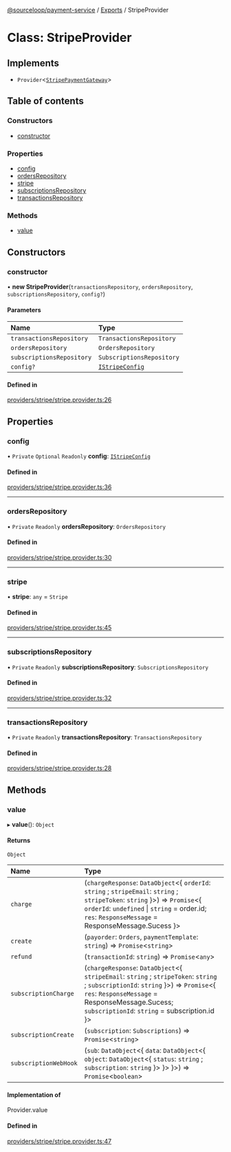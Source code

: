 [@sourceloop/payment-service](../README.md) / [Exports](../modules.md) / StripeProvider

# Class: StripeProvider

## Implements

- `Provider`<[`StripePaymentGateway`](../interfaces/StripePaymentGateway.md)\>

## Table of contents

### Constructors

- [constructor](StripeProvider.md#constructor)

### Properties

- [config](StripeProvider.md#config)
- [ordersRepository](StripeProvider.md#ordersrepository)
- [stripe](StripeProvider.md#stripe)
- [subscriptionsRepository](StripeProvider.md#subscriptionsrepository)
- [transactionsRepository](StripeProvider.md#transactionsrepository)

### Methods

- [value](StripeProvider.md#value)

## Constructors

### constructor

• **new StripeProvider**(`transactionsRepository`, `ordersRepository`, `subscriptionsRepository`, `config?`)

#### Parameters

| Name | Type |
| :------ | :------ |
| `transactionsRepository` | `TransactionsRepository` |
| `ordersRepository` | `OrdersRepository` |
| `subscriptionsRepository` | `SubscriptionsRepository` |
| `config?` | [`IStripeConfig`](../interfaces/IStripeConfig.md) |

#### Defined in

[providers/stripe/stripe.provider.ts:26](https://github.com/codeweb05/repo1/blob/ea19add/services/payment-service/src/providers/stripe/stripe.provider.ts#L26)

## Properties

### config

• `Private` `Optional` `Readonly` **config**: [`IStripeConfig`](../interfaces/IStripeConfig.md)

#### Defined in

[providers/stripe/stripe.provider.ts:36](https://github.com/codeweb05/repo1/blob/ea19add/services/payment-service/src/providers/stripe/stripe.provider.ts#L36)

___

### ordersRepository

• `Private` `Readonly` **ordersRepository**: `OrdersRepository`

#### Defined in

[providers/stripe/stripe.provider.ts:30](https://github.com/codeweb05/repo1/blob/ea19add/services/payment-service/src/providers/stripe/stripe.provider.ts#L30)

___

### stripe

• **stripe**: `any` = `Stripe`

#### Defined in

[providers/stripe/stripe.provider.ts:45](https://github.com/codeweb05/repo1/blob/ea19add/services/payment-service/src/providers/stripe/stripe.provider.ts#L45)

___

### subscriptionsRepository

• `Private` `Readonly` **subscriptionsRepository**: `SubscriptionsRepository`

#### Defined in

[providers/stripe/stripe.provider.ts:32](https://github.com/codeweb05/repo1/blob/ea19add/services/payment-service/src/providers/stripe/stripe.provider.ts#L32)

___

### transactionsRepository

• `Private` `Readonly` **transactionsRepository**: `TransactionsRepository`

#### Defined in

[providers/stripe/stripe.provider.ts:28](https://github.com/codeweb05/repo1/blob/ea19add/services/payment-service/src/providers/stripe/stripe.provider.ts#L28)

## Methods

### value

▸ **value**(): `Object`

#### Returns

`Object`

| Name | Type |
| :------ | :------ |
| `charge` | (`chargeResponse`: `DataObject`<{ `orderId`: `string` ; `stripeEmail`: `string` ; `stripeToken`: `string`  }\>) => `Promise`<{ `orderId`: `undefined` \| `string` = order.id; `res`: `ResponseMessage` = ResponseMessage.Sucess }\> |
| `create` | (`payorder`: `Orders`, `paymentTemplate`: `string`) => `Promise`<`string`\> |
| `refund` | (`transactionId`: `string`) => `Promise`<`any`\> |
| `subscriptionCharge` | (`chargeResponse`: `DataObject`<{ `stripeEmail`: `string` ; `stripeToken`: `string` ; `subscriptionId`: `string`  }\>) => `Promise`<{ `res`: `ResponseMessage` = ResponseMessage.Sucess; `subscriptionId`: `string` = subscription.id }\> |
| `subscriptionCreate` | (`subscription`: `Subscriptions`) => `Promise`<`string`\> |
| `subscriptionWebHook` | (`sub`: `DataObject`<{ `data`: `DataObject`<{ `object`: `DataObject`<{ `status`: `string` ; `subscription`: `string`  }\>  }\>  }\>) => `Promise`<`boolean`\> |

#### Implementation of

Provider.value

#### Defined in

[providers/stripe/stripe.provider.ts:47](https://github.com/codeweb05/repo1/blob/ea19add/services/payment-service/src/providers/stripe/stripe.provider.ts#L47)
